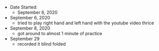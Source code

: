 - Date Started:
	- September 6, 2020
- September 6,  2020
	- tried to play right hand and left hand with the youtube video thrice
- September 8, 2020
	- got around to almost 1 minute of practice
- September 29
	- recorded it blind folded